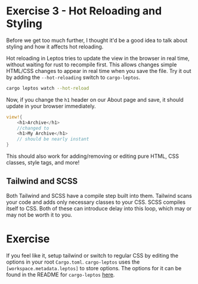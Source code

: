 # Exercise 3 - Hot Reloading and Styling

Before we get too much further, I thought it'd be a good idea to talk about
styling and how it affects hot reloading.

Hot reloading in Leptos tries to update the view in the browser in real time,
without waiting for rust to recompile first. This allows changes simple HTML/CSS
changes to appear in real time when you save the file. Try it out by adding the
`--hot-reloading` switch to `cargo-leptos`.
```bash
cargo leptos watch --hot-reload
```

Now, if you change the `h1` header on our About page and save, it should update
in your browser immediately.
```rust
view!{
    <h1>Archive</h1>
    //changed to
    <h1>My Archive</h1>
    // should be nearly instant
}
```
This should also work for adding/removing or editing pure HTML, CSS classes, 
style tags, and more!

## Tailwind and SCSS
Both Tailwind and SCSS have a compile step built into them. Tailwind scans your 
code and adds only necessary classes to your CSS. SCSS compiles itself to CSS.
Both of these can introduce delay into this loop, which may or may not be worth
it to you.

# Exercise
If you feel like it, setup tailwind or switch to regular CSS by editing the 
options in your root `Cargo.toml`. `cargo-leptos` uses the 
`[workspace.metadata.leptos]` to store options. The options for it can be found
in the README for `cargo-leptos` 
[here](https://github.com/leptos-rs/cargo-leptos#parameters-reference).

